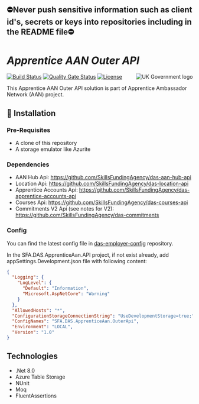 ﻿## ⛔Never push sensitive information such as client id's, secrets or keys into repositories including in the README file⛔

# _Apprentice AAN Outer API_

<img src="https://avatars.githubusercontent.com/u/9841374?s=200&v=4" align="right" alt="UK Government logo">

[![Build Status](https://sfa-gov-uk.visualstudio.com/Digital%20Apprenticeship%20Service/_apis/build/status%2FAPIM%2Fdas-apim-endpoints-ApprenticeAan?repoName=SkillsFundingAgency%2Fdas-apim-endpoints&branchName=refs%2Fpull%2F1335%2Fmerge)](https://sfa-gov-uk.visualstudio.com/Digital%20Apprenticeship%20Service/_build/latest?definitionId=3012&repoName=SkillsFundingAgency%2Fdas-apim-endpoints&branchName=refs%2Fpull%2F1335%2Fmerge)
[![Quality Gate Status](https://sonarcloud.io/api/project_badges/measure?project=SkillsFundingAgency_das-apim-endpoints_ApprenticeAan&metric=alert_status)](https://sonarcloud.io/summary/new_code?id=SkillsFundingAgency_das-apim-endpoints_ApprenticeAan)
[![License](https://img.shields.io/badge/license-MIT-lightgrey.svg?longCache=true&style=flat-square)](https://en.wikipedia.org/wiki/MIT_License)

This Apprentice AAN Outer API solution is part of Apprentice Ambassador Network (AAN) project. 

## 🚀 Installation

### Pre-Requisites
* A clone of this repository
* A storage emulator like Azurite

### Dependencies
* AAN Hub Api: https://github.com/SkillsFundingAgency/das-aan-hub-api
* Location Api: https://github.com/SkillsFundingAgency/das-location-api
* Apprentice Accounts Api: https://github.com/SkillsFundingAgency/das-apprentice-accounts-api
* Courses Api: https://github.com/SkillsFundingAgency/das-courses-api
* Commitments V2 Api (see notes for V2): https://github.com/SkillsFundingAgency/das-commitments 
  
### Config

You can find the latest config file in [das-employer-config](https://github.com/SkillsFundingAgency/das-employer-config/blob/master/das-apim-endpoints/SFA.DAS.ApprenticeAan.OuterApi.json) repository.

In the SFA.DAS.ApprenticeAan.API project, if not exist already, add appSettings.Development.json file with following content:
```json
{
  "Logging": {
    "LogLevel": {
      "Default": "Information",
      "Microsoft.AspNetCore": "Warning"
    }
  },
  "AllowedHosts": "*",
  "ConfigurationStorageConnectionString": "UseDevelopmentStorage=true;",
  "ConfigNames": "SFA.DAS.ApprenticeAan.OuterApi",
  "Environment": "LOCAL",
  "Version": "1.0"
}

```

## Technologies
* .Net 8.0
* Azure Table Storage
* NUnit
* Moq
* FluentAssertions
